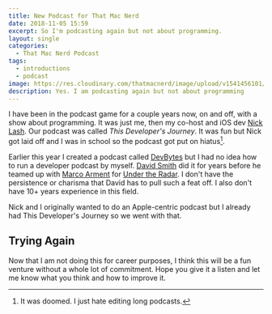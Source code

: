 ```yaml
---
title: New Podcast for That Mac Nerd
date: 2018-11-05 15:59
excerpt: So I'm podcasting again but not about programming.
layout: single
categories:
  - That Mac Nerd Podcast
tags:
  - introductions
  - podcast
image: https://res.cloudinary.com/thatmacnerd/image/upload/v1541456101/Podcast%20Images/IMG_0592.jpg
description: Yes. I am podcasting again but not about programming
---
```


I have been in the podcast game for a couple years now, on and off, with a show about programming. It was just me, then my co-host and iOS dev [Nick Lash](http://soundsmitten.com/). Our podcast was called *This Developer's Journey*. It was fun but Nick got laid off and I was in school so the podcast got put on hiatus[^1].

Earlier this year I created a podcast called [DevBytes](https://devbytes.tech/) but I had no idea how to run a developer podcast by myself. [David Smith](https://twitter.com/_DavidSmith) did it for years before he teamed up with [Marco Arment](https://twitter.com/marcoarment) for [Under the Radar](https://overcast.fm/itunes1055685246/under-the-radar). I don't have the persistence or charisma that David has to pull such a feat off. I also don't have 10+ years experience in this field.

Nick and I originally wanted to do an Apple-centric podcast but I already had This Developer's Journey so we went with that.

## Trying Again
Now that I am not doing this for career purposes, I think this will be a fun venture without a whole lot of commitment. Hope you give it a listen and let me know what you think and how to improve it.


[^1]: It was doomed. I just hate editing long podcasts.
